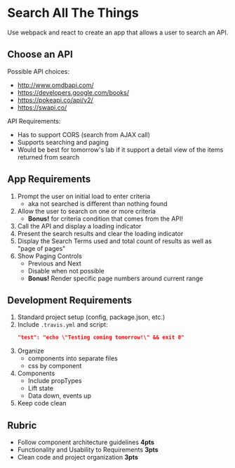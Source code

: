 Search All The Things
===

Use webpack and react to create an app that allows a user to search an API.

## Choose an API

Possible API choices:
* http://www.omdbapi.com/
* https://developers.google.com/books/
* https://pokeapi.co/api/v2/
* https://swapi.co/

API Requirements:
* Has to support CORS (search from AJAX call)
* Supports searching and paging
* Would be best for tomorrow's lab if it support a detail view of the items returned from search

## App Requirements

1. Prompt the user on initial load to enter criteria
    - aka not searched is different than nothing found
1. Allow the user to search on one or more criteria
    - **Bonus!** for criteria condition that comes from the API!
1. Call the API and display a loading indicator
1. Present the search results and clear the loading indicator
1. Display the Search Terms used and total count of results as well as "page of pages"
1. Show Paging Controls
    - Previous and Next
    - Disable when not possible
    - **Bonus!** Render specific page numbers around current range
    
## Development Requirements

1. Standard project setup (config, package.json, etc.)
1. Include `.travis.yml` and script:
    ```json
    "test": "echo \"Testing coming tomorrow!\" && exit 0"
    ```
1. Organize 
    - components into separate files
    - css by component
1. Components
    - Include propTypes
    - Lift state
    - Data down, events up
1. Keep code clean

## Rubric

* Follow component architecture guidelines **4pts**
* Functionality and Usability to Requirements **3pts**
* Clean code and project organization **3pts**
    
    
